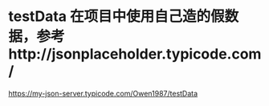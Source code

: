 # testData 在项目中使用自己造的假数据，参考http://jsonplaceholder.typicode.com/

https://my-json-server.typicode.com/Owen1987/testData

